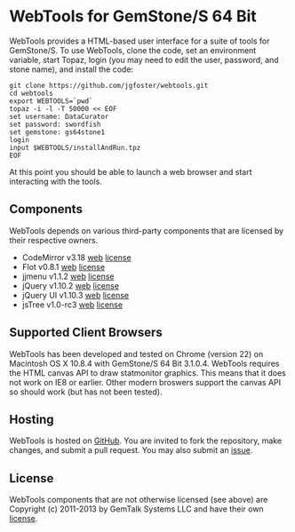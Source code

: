 WebTools for GemStone/S 64 Bit
========

WebTools provides a HTML-based user interface for a suite of tools for GemStone/S. To use WebTools, clone the code, set an environment variable, start Topaz, login (you may need to edit the user, password, and stone name), and install the code:

    git clone https://github.com/jgfoster/webtools.git
    cd webtools
    export WEBTOOLS=`pwd`
    topaz -i -l -T 50000 << EOF
    set username: DataCurator 
    set password: swordfish 
    set gemstone: gs64stone1
    login
    input $WEBTOOLS/installAndRun.tpz
    EOF

At this point you should be able to launch a web browser and start interacting with the tools. 


Components
----------

WebTools depends on various third-party components that are licensed by their respective owners.

- CodeMirror v3.18 [web](http://codemirror.net/) [license](http://codemirror.net/LICENSE)
- Flot v0.8.1 [web](http://www.flotcharts.org/) [license](https://github.com/flot/flot/blob/master/LICENSE.txt)
- jjmenu v1.1.2 [web](http://jursza.net/dev/jjmenu/) [license](http://www.opensource.org/licenses/mit-license.php)
- jQuery v1.10.2 [web](jquery.com) [license](jquery.org/license)
- jQuery UI v1.10.3 [web](http://jqueryui.com/) [license](https://github.com/jquery/jquery-ui/blob/master/MIT-LICENSE.txt)
- jsTree v1.0-rc3 [web](http://www.jstree.com/) [license](http://www.opensource.org/licenses/mit-license.php)

Supported Client Browsers
-------------------------

WebTools has been developed and tested on Chrome (version 22) on Macintosh OS X 10.8.4 with GemStone/S 64 Bit 3.1.0.4. WebTools requires the HTML canvas API to draw statmonitor graphics. This means that it does not work on IE8 or earlier. Other modern broswers support the canvas API so should work (but has not been tested).

Hosting
-------

WebTools is hosted on [GitHub](https://github.com/jgfoster/webtools). You are invited to fork the repository, make changes, and submit a pull request. You may also submit an [issue](https://github.com/jgfoster/webtools/issues).

License
-------

WebTools components that are not otherwise licensed (see above) are Copyright (c) 2011-2013 by GemTalk Systems LLC and have their own [license](https://github.com/jgfoster/webtools/blob/master/licenses/WebTools.license). 

